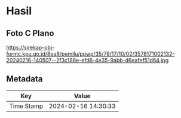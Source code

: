 # Hasil

## Foto C Plano

https://sirekap-obj-formc.kpu.go.id/8ea8/pemilu/ppwp/35/78/17/10/02/3578171002132-20240216-140507--2f3c188e-efd6-4e35-9abb-d6eafef51d64.jpg


## Metadata

| Key        | Value               |
| ---------- | ------------------- |
| Time Stamp | 2024-02-16 14:30:33 |



